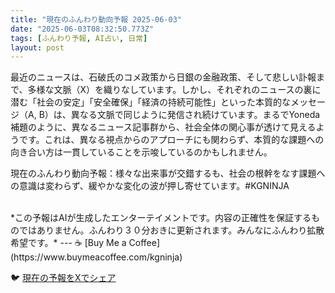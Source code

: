 ```yaml
---
title: "現在のふんわり動向予報 2025-06-03"
date: "2025-06-03T08:32:50.773Z"
tags: [ふんわり予報, AI占い, 日常]
layout: post
---
```



最近のニュースは、石破氏のコメ政策から日銀の金融政策、そして悲しい訃報まで、多様な文脈（X）を織りなしています。しかし、それぞれのニュースの裏に潜む「社会の安定」「安全確保」「経済の持続可能性」といった本質的なメッセージ（A, B）は、異なる文脈で同じように発信され続けています。まるでYoneda補題のように、異なるニュース記事群から、社会全体の関心事が透けて見えるようです。これは、異なる視点からのアプローチにも関わらず、本質的な課題への向き合い方は一貫していることを示唆しているのかもしれません。


現在のふんわり動向予報：様々な出来事が交錯するも、社会の根幹をなす課題への意識は変わらず、緩やかな変化の波が押し寄せています。#KGNINJA

<br>
*この予報はAIが生成したエンターテイメントです。内容の正確性を保証するものではありません。ふんわり３０分おきに更新されます。みんなにふんわり拡散希望です。*
---
☕️ [Buy Me a Coffee](https://www.buymeacoffee.com/kgninja)

🐦 [現在の予報をXでシェア](https://twitter.com/intent/tweet?text=%E7%8F%BE%E5%9C%A8%E3%81%AE%E3%81%B5%E3%82%93%E3%82%8F%E3%82%8A%E4%BA%88%E5%A0%B1%3A%20%E3%80%8C%E6%9C%80%E8%BF%91%E3%81%AE%E3%83%8B%E3%83%A5%E3%83%BC%E3%82%B9%E3%81%AF%E3%80%81%E7%9F%B3%E7%A0%B4%E6%B0%8F%E3%81%AE%E3%82%B3%E3%83%A1%E6%94%BF%E7%AD%96%E3%81%8B%E3%82%89%E6%97%A5%E9%8A%80%E3%81%AE%E9%87%91%E8%9E%8D%E6%94%BF%E7%AD%96%E3%80%81%E3%81%9D%E3%81%97%E3%81%A6%E6%82%B2%E3%81%97%E3%81%84%E8%A8%83%E5%A0%B1%E3%81%BE%E3%81%A7%E3%80%81%E5%A4%9A%E6%A7%98%E3%81%AA%E6%96%87%E8%84%88%EF%BC%88X%EF%BC%89%E3%82%92%E7%B9%94%E3%82%8A%E3%81%AA%E3%81%97%E3%81%A6%E3%81%84%E3%81%BE%E3%81%99%E3%80%82%E3%80%8D%23KGNINJA%20%E7%B6%9A%E3%81%8D%E3%81%AF%E3%83%96%E3%83%AD%E3%82%B0%E3%81%A7%EF%BC%81%F0%9F%91%87&url=https%3A%2F%2Fkg-ninja.github.io%2FFunwariyoso%2F)
